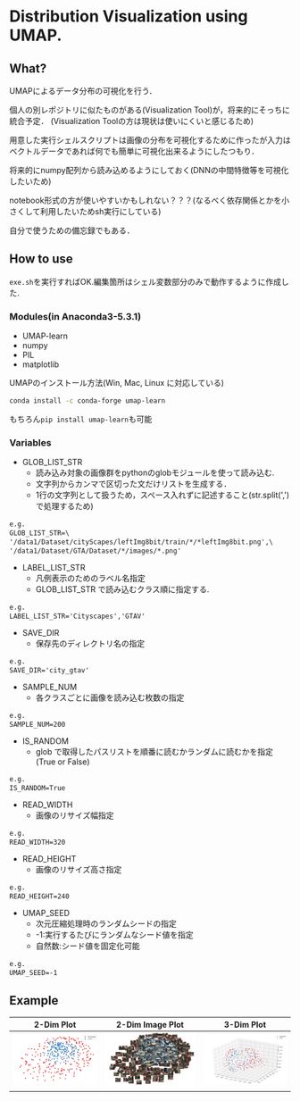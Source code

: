 # Distribution Visualization using UMAP.

## What?
UMAPによるデータ分布の可視化を行う．

個人の別レポジトリに似たものがある(Visualization Tool)が，将来的にそっちに統合予定．
(Visualization Toolの方は現状は使いにくいと感じるため)

用意した実行シェルスクリプトは画像の分布を可視化するために作ったが入力はベクトルデータであれば何でも簡単に可視化出来るようにしたつもり．

将来的にnumpy配列から読み込めるようにしておく(DNNの中間特徴等を可視化したいため)

notebook形式の方が使いやすいかもしれない？？？(なるべく依存関係とかを小さくして利用したいためsh実行にしている)

自分で使うための備忘録でもある．

## How to use

`exe.sh`を実行すればOK.編集箇所はシェル変数部分のみで動作するように作成した.

### Modules(in Anaconda3-5.3.1)

- UMAP-learn
- numpy
- PIL
- matplotlib

UMAPのインストール方法(Win, Mac, Linux に対応している)
```sh
conda install -c conda-forge umap-learn
```
もちろん`pip install umap-learn`も可能

### Variables
- GLOB_LIST_STR
  - 読み込み対象の画像群をpythonのglobモジュールを使って読み込む.
  - 文字列からカンマで区切った文だけリストを生成する．
  - 1行の文字列として扱うため，スペース入れずに記述すること(str.split(',')で処理するため)
```
e.g.
GLOB_LIST_STR=\
'/data1/Dataset/cityScapes/leftImg8bit/train/*/*leftImg8bit.png',\
'/data1/Dataset/GTA/Dataset/*/images/*.png'
```

- LABEL_LIST_STR
  - 凡例表示のためのラベル名指定
  - GLOB_LIST_STR で読み込むクラス順に指定する.
```
e.g.
LABEL_LIST_STR='Cityscapes','GTAV'
```

- SAVE_DIR
  - 保存先のディレクトリ名の指定
```
e.g.
SAVE_DIR='city_gtav'
```

- SAMPLE_NUM
  - 各クラスごとに画像を読み込む枚数の指定
```
e.g.
SAMPLE_NUM=200
```

- IS_RANDOM
  - glob で取得したパスリストを順番に読むかランダムに読むかを指定(True or False)
```
e.g.
IS_RANDOM=True
```
- READ_WIDTH
  - 画像のリサイズ幅指定
```
e.g.
READ_WIDTH=320
```
- READ_HEIGHT
  - 画像のリサイズ高さ指定
```
e.g.
READ_HEIGHT=240
```
- UMAP_SEED
  - 次元圧縮処理時のランダムシードの指定
  - -1:実行するたびにランダムなシード値を指定
  - 自然数:シード値を固定化可能
```
e.g.
UMAP_SEED=-1
```


## Example


| 2-Dim Plot                   | 2-Dim Image Plot               | 3-Dim Plot                   |
|:----------------------------:|:------------------------------:|:----------------------------:|
| ![](./city_gtav/2dimMap.png) | ![](./city_gtav/2dimImage.png) | ![](./city_gtav/3dimMap.png) |

